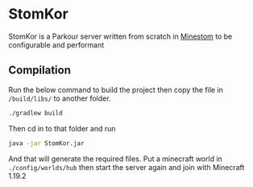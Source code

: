 # StomKor

StomKor is a Parkour server written from scratch in [Minestom](https://minestom.net) to be configurable and performant

## Compilation

Run the below command to build the project then copy the file in `/build/libs/` to another folder.
```bash
./gradlew build
```

Then cd in to that folder and run
```bash
java -jar StomKor.jar
```
And that will generate the required files. Put a minecraft world in `./config/worlds/hub` then start the server again and join with Minecraft 1.19.2